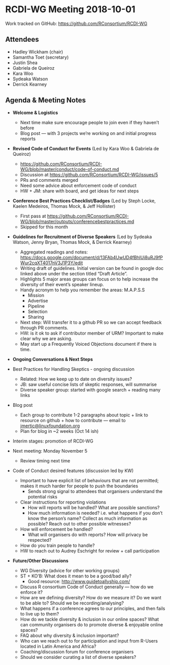 # RCDI-WG Meeting 2018-10-01

Work tracked on GitHub: https://github.com/RConsortium/RCDI-WG

## Attendees 
* Hadley Wickham (chair)
* Samantha Toet (secretary)
* Justin Shea
* Gabriela de Queiroz
* Kara Woo
* Sydeaka Watson
* Derrick Kearney

## Agenda & Meeting Notes
* **Welcome & Logistics**
    + Next time make sure encourage people to join even if they haven’t before
    + Blog post — with 3 projects we’re working on and initial progress reports

* **Revised Code of Conduct for Events** (Led by Kara Woo & Gabriela de Queiroz)
    + https://github.com/RConsortium/RCDI-WG/blob/master/conduct/code-of-conduct.md 
    + Discussion at https://github.com/RConsortium/RCDI-WG/issues/5
    + PRs and comments merged
    + Need some advice about enforcement code of conduct
    + HW + JM: share with board, and get ideas for next steps
    
* **Conference Best Practices Checklist/Badges** (Led by Steph Locke, Kaelen Medeiros,  Thomas Mock, & Jeff Hollister)
    + First pass at https://github.com/RConsortium/RCDI-WG/blob/master/outputs/conferencebestpractices.md
    + Skipped for this month
    
* **Guidelines for Recruitment of Diverse Speakers** (Led by Sydeaka Watson, Jenny Bryan, Thomas Mock, & Derrick Kearney)
    + Aggregated readings and notes: https://docs.google.com/document/d/13FAb4UwUD4fBhlUi8uRJ9fPWur2cqXT4017nV3J1P3Y/edit
    + Writing draft of guidelines. Initial version can be found in google doc linked above under the section titled “Draft Article”.
    + Highlights 5 major areas groups can focus on to help increase the diversity of their event’s speaker lineup.
    + Handy acronym to help you remember the areas: M.A.P.S.S
        + Mission
        + Advertise
        + Pipeline
        + Selection
        + Sharing
    + Next step: Will transfer it to a github PR so we can accept feedback through PR comments. 
    + HW: is it ok to ask if contributor member of URM? Important to make clear why we are asking.
    + May start up a Frequently Voiced Objections document if there is time.
    
* **Ongoing Conversations & Next Steps**
* Best Practices for Handling Skeptics - ongoing discussion
    + Related: How we keep up to date on diversity issues?
    + JB: saw useful concise lists of skeptic responses, will summarise
    + Diverse speaker group: started with google search + reading many links
* Blog post
    + Each group to contribute 1-2 paragraphs about topic + link to resource on github + how to contribute — email to jmertic@linuxfoundation.org
    + Plan for blog in ~2 weeks (Oct 14 ish)
* Interim stages: promotion of RCDI-WG
* Next meeting: Monday November 5
    + Review timing next time
* Code of Conduct desired features (discussion led by KW)
    + Important to have explicit list of behaviours that are not permitted; makes it much harder for people to push the boundaries
        + Sends strong signal to attendees that organisers understand the potential risks
    + Clear instructions for reporting violations
        + How will reports will be handled? What are possible sanctions?
        + How much information is needed? i.e. what happens if you don’t know the person’s name? Collect as much information as possible? Reach out to other possible witnesses?
    + How will enforcement be handled?
        + What will organisers do with reports?  How will privacy be respected?
    + How do you train people to handle? 
    + HW to reach out to Audrey Eschright for review + call participation

* **Future/Other Discussions**
    + WG Diversity (advice for other working groups)
    + ST + KO’B: What does it mean to be a good/bad ally?
        + Good resource: http://www.guidetoallyship.com/
    + Discuss R consortium Code of Conduct generally — how do we enforce it?
    + How are we defining diversity? How do we measure it? Do we want to be able to? Should we be recording/analysing?
    + What happens if a conference agrees to our principles, and then fails to live up to them?
    + How do we tackle diversity & inclusion in our online spaces? What can community organisers do to promote diverse & enjoyable online spaces?
    + FAQ about why diversity & inclusion important?
    + Who can we reach out to for participation and input from R-Users located in Latin America and Africa?
    + Coaching/discussion forum for conference organisers
    + Should we consider curating a list of diverse speakers?


    




